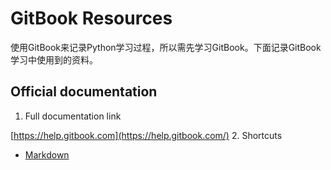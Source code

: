 # GitBook Resources
使用GitBook来记录Python学习过程，所以需先学习GitBook。下面记录GitBook学习中使用到的资料。
## Official documentation
1. Full documentation link

[https://help.gitbook.com](https://help.gitbook.com/)
2. Shortcuts
  * [Markdown](https://help.gitbook.com/format/markdown.html)
